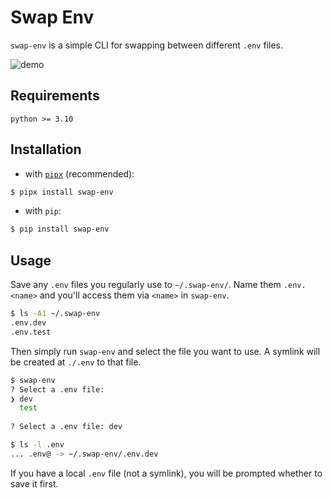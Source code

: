 # Swap Env

`swap-env` is a simple CLI for swapping between different `.env` files.

![demo](https://user-images.githubusercontent.com/71074961/224817847-828bace2-5ab1-47d9-8ad2-e6a3e47d57f8.gif)

## Requirements

`python >= 3.10`

## Installation

- with [`pipx`](https://pypa.github.io/pipx/) (recommended):

```bash
$ pipx install swap-env
```

- with `pip`:

```bash
$ pip install swap-env
```

## Usage

Save any `.env` files you regularly use to `~/.swap-env/`. Name them `.env.<name>` and you'll access them via `<name>` in `swap-env`.

```bash
$ ls -A1 ~/.swap-env
.env.dev
.env.test
```

Then simply run `swap-env` and select the file you want to use. A symlink will be created at `./.env` to that file.

```bash
$ swap-env
? Select a .env file:
❯ dev
  test
  
? Select a .env file: dev

$ ls -l .env
... .env@ -> ~/.swap-env/.env.dev
```

If you have a local `.env` file (not a symlink), you will be prompted whether to save it first.
